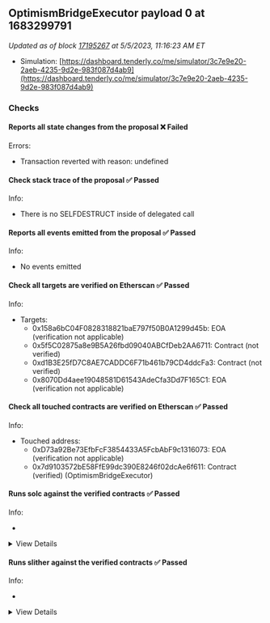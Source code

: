 ## OptimismBridgeExecutor payload 0 at 1683299791

_Updated as of block [17195267](https://etherscan.io/block/17195267) at 5/5/2023, 11:16:23 AM ET_

- Simulation: [https://dashboard.tenderly.co/me/simulator/3c7e9e20-2aeb-4235-9d2e-983f087d4ab9](https://dashboard.tenderly.co/me/simulator/3c7e9e20-2aeb-4235-9d2e-983f087d4ab9)

### Checks

#### Reports all state changes from the proposal ❌ Failed

Errors:

- Transaction reverted with reason: undefined

#### Check stack trace of the proposal ✅ Passed

Info:

- There is no SELFDESTRUCT inside of delegated call

#### Reports all events emitted from the proposal ✅ Passed

Info:

- No events emitted

#### Check all targets are verified on Etherscan ✅ Passed

Info:

- Targets:
  - 0x158a6bC04F0828318821baE797f50B0A1299d45b: EOA (verification not applicable)
  - 0x5f5C02875a8e9B5A26fbd09040ABCfDeb2AA6711: Contract (not verified)
  - 0xd1B3E25fD7C8AE7CADDC6F71b461b79CD4ddcFa3: Contract (not verified)
  - 0x8070Dd4aee19048581D61543AdeCfa3Dd7F165C1: EOA (verification not applicable)

#### Check all touched contracts are verified on Etherscan ✅ Passed

Info:

- Touched address:
  - 0xD73a92Be73EfbFcF3854433A5FcbAbF9c1316073: EOA (verification not applicable)
  - 0x7d9103572bE58FfE99dc390E8246f02dcAe6f611: Contract (verified) (OptimismBridgeExecutor)

#### Runs solc against the verified contracts ✅ Passed

Info:

-

<details>
<summary>View Details</summary>
<details>
<summary>View warnings for OptimismBridgeExecutor at `0x7d9103572bE58FfE99dc390E8246f02dcAe6f611`</summary>

```
INFO:CryticCompile:Source code not available, try to fetch the bytecode only
```

</details>

</details>

#### Runs slither against the verified contracts ✅ Passed

Info:

-

<details>
<summary>View Details</summary>

<details>
<summary>Slither report for OptimismBridgeExecutor at `0x7d9103572bE58FfE99dc390E8246f02dcAe6f611`</summary>

```
Source code not available, try to fetch the bytecode only
Traceback (most recent call last):
  File "/opt/homebrew/Cellar/slither-analyzer/0.9.2/libexec/lib/python3.11/site-packages/slither/__main__.py", line 834, in main_impl
    ) = process_all(filename, args, detector_classes, printer_classes)
        ^^^^^^^^^^^^^^^^^^^^^^^^^^^^^^^^^^^^^^^^^^^^^^^^^^^^^^^^^^^^^^
  File "/opt/homebrew/Cellar/slither-analyzer/0.9.2/libexec/lib/python3.11/site-packages/slither/__main__.py", line 98, in process_all
    ) = process_single(compilation, args, detector_classes, printer_classes)
        ^^^^^^^^^^^^^^^^^^^^^^^^^^^^^^^^^^^^^^^^^^^^^^^^^^^^^^^^^^^^^^^^^^^^
  File "/opt/homebrew/Cellar/slither-analyzer/0.9.2/libexec/lib/python3.11/site-packages/slither/__main__.py", line 76, in process_single
    slither = Slither(target, ast_format=ast, **vars(args))
              ^^^^^^^^^^^^^^^^^^^^^^^^^^^^^^^^^^^^^^^^^^^^^
  File "/opt/homebrew/Cellar/slither-analyzer/0.9.2/libexec/lib/python3.11/site-packages/slither/slither.py", line 112, in __init__
    parser.parse_top_level_from_loaded_json(ast, path)
  File "/opt/homebrew/Cellar/slither-analyzer/0.9.2/libexec/lib/python3.11/site-packages/slither/solc_parsing/slither_compilation_unit_solc.py", line 206, in parse_top_level_from_loaded_json
    if data_loaded[self.get_key()] == "root":
       ~~~~~~~~~~~^^^^^^^^^^^^^^^^
KeyError: 'name'
Error in 0x7d9103572bE58FfE99dc390E8246f02dcAe6f611
Traceback (most recent call last):
  File "/opt/homebrew/Cellar/slither-analyzer/0.9.2/libexec/lib/python3.11/site-packages/slither/__main__.py", line 834, in main_impl
    ) = process_all(filename, args, detector_classes, printer_classes)
        ^^^^^^^^^^^^^^^^^^^^^^^^^^^^^^^^^^^^^^^^^^^^^^^^^^^^^^^^^^^^^^
  File "/opt/homebrew/Cellar/slither-analyzer/0.9.2/libexec/lib/python3.11/site-packages/slither/__main__.py", line 98, in process_all
    ) = process_single(compilation, args, detector_classes, printer_classes)
        ^^^^^^^^^^^^^^^^^^^^^^^^^^^^^^^^^^^^^^^^^^^^^^^^^^^^^^^^^^^^^^^^^^^^
  File "/opt/homebrew/Cellar/slither-analyzer/0.9.2/libexec/lib/python3.11/site-packages/slither/__main__.py", line 76, in process_single
    slither = Slither(target, ast_format=ast, **vars(args))
              ^^^^^^^^^^^^^^^^^^^^^^^^^^^^^^^^^^^^^^^^^^^^^
  File "/opt/homebrew/Cellar/slither-analyzer/0.9.2/libexec/lib/python3.11/site-packages/slither/slither.py", line 112, in __init__
    parser.parse_top_level_from_loaded_json(ast, path)
  File "/opt/homebrew/Cellar/slither-analyzer/0.9.2/libexec/lib/python3.11/site-packages/slither/solc_parsing/slither_compilation_unit_solc.py", line 206, in parse_top_level_from_loaded_json
    if data_loaded[self.get_key()] == "root":
       ~~~~~~~~~~~^^^^^^^^^^^^^^^^
KeyError: 'name'

```

</details>

</details>
